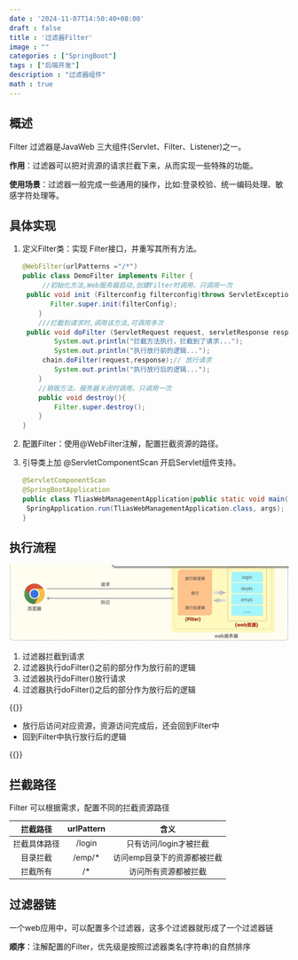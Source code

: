 ```yaml
---
date : '2024-11-07T14:50:40+08:00'
draft : false
title : '过滤器Filter'
image : ""
categories : ["SpringBoot"]
tags : ["后端开发"]
description : "过滤器组件"
math : true
---
```

## 概述

Filter 过滤器是JavaWeb 三大组件(Servlet、Filter、Listener)之一。

**作用**：过滤器可以把对资源的请求拦截下来，从而实现一些特殊的功能。

**使用场景**：过滤器一般完成一些通用的操作，比如:登录校验、统一编码处理、敏感字符处理等。

## 具体实现

1. 定义Filter类：实现 Filter接口，并重写其所有方法。

   ```java
   @WebFilter(urlPatterns ="/*")
   public class DemoFilter implements Filter {
        //初始化方法,Web服务器启动,创建Filter时调用，只调用一次
   	public void init (Filterconfig filterconfig)throws ServletException {
          Filter.super.init(filterConfig);
       }
       ///拦截到请求时,调用该方法,可调用多次
   	public void doFilter (ServletRequest request, servletResponse response, Filterchain chain){
           System.out.println("拦截方法执行，拦截到了请求...");
           System.out.println("执行放行前的逻辑...");
       	chain.doFilter(request,response);// 放行请求
           System.out.println("执行放行后的逻辑...");
       }
       //销毁方法，服务器关闭时调用，只调用一次
       public void destroy(){
           Filter.super.destroy();
       }
   }
   ```
2. 配置Filter：使用@WebFilter注解，配置拦截资源的路径。
3. 引导类上加 @ServletComponentScan 开启Servlet组件支持。

   ```java
   @ServletComponentScan
   @SpringBootApplication
   public class TliasWebManagementApplication{public static void main(stringl] args){
   	SpringApplication.run(TliasWebManagementApplication.class, args);
   }
   ```

   



## 执行流程

![](微信截图_20241107153011.png)

1. 过滤器拦截到请求
2. 过滤器执行doFilter()之前的部分作为放行前的逻辑
3. 过滤器执行doFilter()放行请求
4. 过滤器执行doFilter()之后的部分作为放行后的逻辑

{{<notice tip>}}

- 放行后访问对应资源，资源访问完成后，还会回到Filter中
- 回到Filter中执行放行后的逻辑

{{</notice>}}

## 拦截路径

Filter 可以根据需求，配置不同的拦截资源路径

|   拦截路径   | urlPattern |            含义             |
| :----------: | :--------: | :-------------------------: |
| 拦截具体路径 |   /login   |   只有访问/login才被拦截    |
|   目录拦截   |   /emp/*   | 访问emp目录下的资源都被拦截 |
|   拦截所有   |     /*     |    访问所有资源都被拦截     |

## 过滤器链

一个web应用中，可以配置多个过滤器，这多个过滤器就形成了一个过滤器链

**顺序**：注解配置的Filter，优先级是按照过滤器类名(字符串)的自然排序